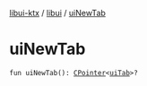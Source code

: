 [libui-ktx](../index.md) / [libui](index.md) / [uiNewTab](./ui-new-tab.md)

# uiNewTab

`fun uiNewTab(): `[`CPointer`](../kotlinx.cinterop/-c-pointer/index.md)`<`[`uiTab`](ui-tab.md)`>?`